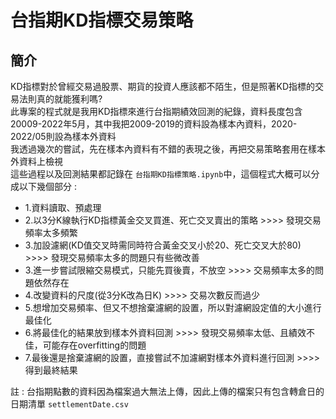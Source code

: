 # 台指期KD指標交易策略
## 簡介

KD指標對於曾經交易過股票、期貨的投資人應該都不陌生，但是照著KD指標的交易法則真的就能獲利嗎?  
此專案的程式就是我用KD指標來進行台指期績效回測的紀錄，資料長度包含20009-2022年5月，其中我把2009-2019的資料設為樣本內資料，2020-2022/05則設為樣本外資料  
我透過幾次的嘗試，先在樣本內資料有不錯的表現之後，再把交易策略套用在樣本外資料上檢視  
這些過程以及回測結果都記錄在 `台指期KD指標策略.ipynb`中，這個程式大概可以分成以下幾個部分 :  
 * 1.資料讀取、預處理
 * 2.以3分K線執行KD指標黃金交叉買進、死亡交叉賣出的策略 >>>> 發現交易頻率太多頻繁  
 * 3.加設濾網(KD值交叉時需同時符合黃金交叉小於20、死亡交叉大於80) >>>> 發現交易頻率太多的問題只有些微改善
 * 3.進一步嘗試限縮交易模式，只能先買後賣，不放空 >>>> 交易頻率太多的問題依然存在
 * 4.改變資料的尺度(從3分K改為日K) >>>> 交易次數反而過少
 * 5.想增加交易頻率、但又不想捨棄濾網的設置，所以對濾網設定值的大小進行最佳化
 * 6.將最佳化的結果放到樣本外資料回測 >>>> 發現交易頻率太低、且績效不佳，可能存在overfitting的問題
 * 7.最後還是捨棄濾網的設置，直接嘗試不加濾網對樣本外資料進行回測 >>>>得到最終結果  




註 : 台指期點數的資料因為檔案過大無法上傳，因此上傳的檔案只有包含轉倉日的日期清單 `settlementDate.csv`
